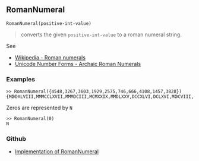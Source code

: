## RomanNumeral

```
RomanNumeral(positive-int-value) 
```

> converts the given `positive-int-value` to a roman numeral string.


See
* [Wikipedia - Roman numerals](https://en.wikipedia.org/wiki/Roman_numerals)
* [Unicode Number Forms - Archaic Roman Numerals](http://www.unicode.org/charts/PDF/U2150.pdf)

### Examples

```
>> RomanNumeral({4548,3267,3603,1929,2575,746,666,4108,1457,3828}) 
{MↁDXLVIII,MMMCCLXVII,MMMDCIII,MCMXXIX,MMDLXXV,DCCXLVI,DCLXVI,MↁCVIII,MCDLVII,MMMDCCCXXVIII}
```

Zeros are represented by `N`

```
>> RomanNumeral(0) 
N
```


### Github

* [Implementation of RomanNumeral](https://github.com/axkr/symja_android_library/blob/master/symja_android_library/matheclipse-core/src/main/java/org/matheclipse/core/builtin/OutputFunctions.java#L627) 
